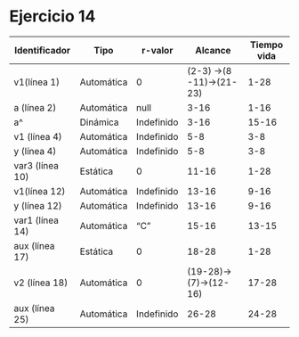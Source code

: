 # Ejercicio 14
| Identificador | Tipo | r-valor | Alcance | Tiempo vida |
| --- | --- | --- | --- | --- |
| v1(línea 1) | Automática | 0 | (2-3) ->(8 -11)->(21-23) | 1-28 |
| a (línea 2) | Automática | null | 3-16 | 1-16 |
| a^ | Dinámica | Indefinido | 3-16 | 15-16 |
| v1 (línea 4) | Automática | Indefinido | 5-8 | 3-8 |
| y (línea 4) | Automática | Indefinido | 5-8 | 3-8 |
| var3 (línea 10) | Estática | 0 | 11-16 | 1-28 |
| v1(línea 12) | Automática | Indefinido | 13-16 | 9-16 |
| y (línea 12) | Automática | Indefinido | 13-16 | 9-16 |
| var1 (línea 14) | Automática | “C” | 15-16 | 13-15 |
| aux (línea 17) | Estática | 0 | 18-28 | 1-28 |
| v2 (línea 18) | Automática | 0 | (19-28)->(7)->(12-16) | 17-28 |
| aux (línea 25) | Automática | Indefinido | 26-28 | 24-28 |